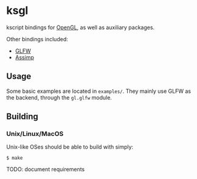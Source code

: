 
# ksgl

kscript bindings for [OpenGL](https://www.opengl.org/), as well as auxiliary packages.

Other bindings included:

  * [GLFW](https://glfw.org/)
  * [Assimp](https://www.assimp.org/)


## Usage

Some basic examples are located in `examples/`. They mainly use GLFW as the backend, through the `gl.glfw` module.

## Building

### Unix/Linux/MacOS

Unix-like OSes should be able to build with simply:

```shell
$ make
```

TODO: document requirements



